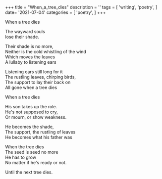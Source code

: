 +++
title = "When_a_tree_dies"
description = ''
tags = [
'writing',
'poetry',
]
date= '2021-07-04'
categories = [
'poetry',
]
+++

     
When a tree dies     
     
The wayward souls     
lose their shade.     
     
Their shade is no more,     
Neither is the cold whistling of the wind     
Which moves the leaves     
A lullaby to listening ears     
     
Listening ears still long for it     
The rustling leaves, chirping birds,     
The support to lay their back on     
All gone when a tree dies     
     
When a tree dies     
     
His son takes up the role.     
He's not supposed to cry,     
Or mourn, or show weakness.     
     
He becomes the shade,     
The support, the rustling of leaves     
He becomes what his father was     
     
When the tree dies     
The seed is seed no more     
He has to grow     
No matter if he's ready or not.     
     
Until the next tree dies.     
     
     
     
     
